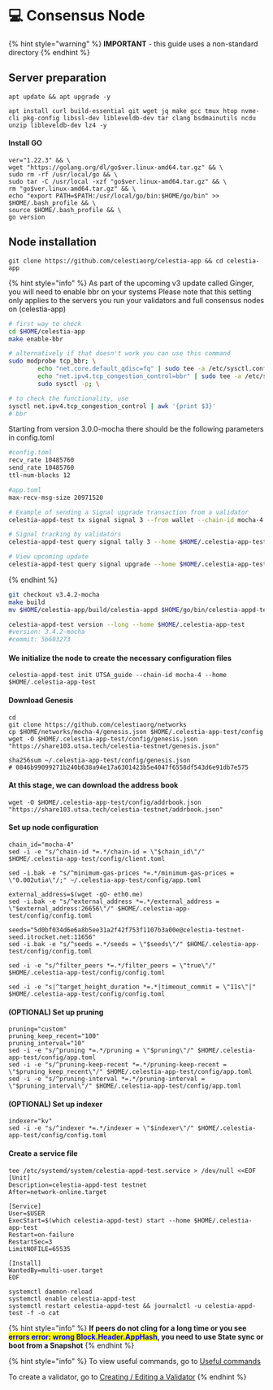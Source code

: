 # 💻 Consensus Node

{% hint style="warning" %}
**IMPORTANT** - this guide uses a non-standard directory
{% endhint %}

## Server preparation

```shell
apt update && apt upgrade -y
```

```shell
apt install curl build-essential git wget jq make gcc tmux htop nvme-cli pkg-config libssl-dev libleveldb-dev tar clang bsdmainutils ncdu unzip libleveldb-dev lz4 -y
```

#### Install GO

```shell
ver="1.22.3" && \
wget "https://golang.org/dl/go$ver.linux-amd64.tar.gz" && \
sudo rm -rf /usr/local/go && \
sudo tar -C /usr/local -xzf "go$ver.linux-amd64.tar.gz" && \
rm "go$ver.linux-amd64.tar.gz" && \
echo "export PATH=$PATH:/usr/local/go/bin:$HOME/go/bin" >> $HOME/.bash_profile && \
source $HOME/.bash_profile && \
go version
```

## Node installation

```shell
git clone https://github.com/celestiaorg/celestia-app && cd celestia-app
```

{% hint style="info" %}
As part of the upcoming v3 update called Ginger, you will need to enable bbr on your systems Please note that this setting only applies to the servers you run your validators and full consensus nodes on (celestia-app)

```bash
# first way to check
cd $HOME/celestia-app
make enable-bbr

# alternatively if that doesn't work you can use this command
sudo modprobe tcp_bbr; \
        echo "net.core.default_qdisc=fq" | sudo tee -a /etc/sysctl.conf; \
        echo "net.ipv4.tcp_congestion_control=bbr" | sudo tee -a /etc/sysctl.conf; \
        sudo sysctl -p; \

# to check the functionality, use
sysctl net.ipv4.tcp_congestion_control | awk '{print $3}' 
# bbr
```

Starting from version 3.0.0-mocha there should be the following parameters in config.toml

```bash
#config.toml
recv_rate 10485760
send_rate 10485760
ttl-num-blocks 12

#app.toml
max-recv-msg-size 20971520
```

```bash
# Example of sending a Signal upgrade transaction from a validator
celestia-appd-test tx signal signal 3 --from wallet --chain-id mocha-4 --fees 210000utia --home $HOME/.celestia-app-test

# Signal tracking by validators
celestia-appd-test query signal tally 3 --home $HOME/.celestia-app-test

# View upcoming update
celestia-appd-test query signal upgrade --home $HOME/.celestia-app-test
```


{% endhint %}



```bash
git checkout v3.4.2-mocha
make build
mv $HOME/celestia-app/build/celestia-appd $HOME/go/bin/celestia-appd-test

celestia-appd-test version --long --home $HOME/.celestia-app-test
#version: 3.4.2-mocha
#commit: 5b603273
```

#### We initialize the node to create the necessary configuration files

```shell
celestia-appd-test init UTSA_guide --chain-id mocha-4 --home $HOME/.celestia-app-test
```

#### Download Genesis

```shell
cd
git clone https://github.com/celestiaorg/networks
cp $HOME/networks/mocha-4/genesis.json $HOME/.celestia-app-test/config
wget -O $HOME/.celestia-app-test/config/genesis.json "https://share103.utsa.tech/celestia-testnet/genesis.json"

sha256sum ~/.celestia-app-test/config/genesis.json
# 0846b99099271b240b638a94e17a6301423b5e4047f6558df543d6e91db7e575
```

#### At this stage, we can download the address book

```shell
wget -O $HOME/.celestia-app-test/config/addrbook.json "https://share103.utsa.tech/celestia-testnet/addrbook.json"
```

#### Set up node configuration

```shell
chain_id="mocha-4"
sed -i -e "s/^chain-id *=.*/chain-id = \"$chain_id\"/" $HOME/.celestia-app-test/config/client.toml

sed -i.bak -e "s/^minimum-gas-prices *=.*/minimum-gas-prices = \"0.002utia\"/;" ~/.celestia-app-test/config/app.toml

external_address=$(wget -qO- eth0.me)
sed -i.bak -e "s/^external_address *=.*/external_address = \"$external_address:26656\"/" $HOME/.celestia-app-test/config/config.toml

seeds="5d0bf034d6e6a8b5ee31a2f42f753f1107b3a00e@celestia-testnet-seed.itrocket.net:11656"
sed -i.bak -e "s/^seeds =.*/seeds = \"$seeds\"/" $HOME/.celestia-app-test/config/config.toml

sed -i -e "s/^filter_peers *=.*/filter_peers = \"true\"/" $HOME/.celestia-app-test/config/config.toml

sed -i -e "s|^target_height_duration *=.*|timeout_commit = \"11s\"|" $HOME/.celestia-app-test/config/config.toml
```

#### (OPTIONAL) Set up pruning

```shell
pruning="custom"
pruning_keep_recent="100"
pruning_interval="10"
sed -i -e "s/^pruning *=.*/pruning = \"$pruning\"/" $HOME/.celestia-app-test/config/app.toml
sed -i -e "s/^pruning-keep-recent *=.*/pruning-keep-recent = \"$pruning_keep_recent\"/" $HOME/.celestia-app-test/config/app.toml
sed -i -e "s/^pruning-interval *=.*/pruning-interval = \"$pruning_interval\"/" $HOME/.celestia-app-test/config/app.toml
```

#### (OPTIONAL) Set up indexer

```shell
indexer="kv"
sed -i -e "s/^indexer *=.*/indexer = \"$indexer\"/" $HOME/.celestia-app-test/config/config.toml
```

#### Create a service file

```shell
tee /etc/systemd/system/celestia-appd-test.service > /dev/null <<EOF
[Unit]
Description=celestia-appd-test testnet
After=network-online.target

[Service]
User=$USER
ExecStart=$(which celestia-appd-test) start --home $HOME/.celestia-app-test
Restart=on-failure
RestartSec=3
LimitNOFILE=65535

[Install]
WantedBy=multi-user.target
EOF
```

```shell
systemctl daemon-reload
systemctl enable celestia-appd-test
systemctl restart celestia-appd-test && journalctl -u celestia-appd-test -f -o cat
```

{% hint style="info" %}
**If peers do not cling for a long time or you see&#x20;**<mark style="color:blue;">**errors error: wrong Block.Header.AppHash**</mark>**, you need to use State sync or boot from a Snapshot**
{% endhint %}

{% hint style="info" %}
To view useful commands, go to [Useful commands](https://utsa.gitbook.io/services/cosmos-wiki/useful-commands)

To create a validator, go to [Creating / Editing a Validator](https://utsa.gitbook.io/services/cosmos-wiki/creating-editing-a-validator)
{% endhint %}
